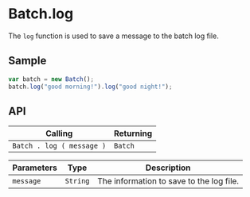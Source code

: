 # Batch.log

The `log` function is used to save a message to the batch log file.

## Sample

```javascript
var batch = new Batch();
batch.log("good morning!").log("good night!");
```

## API

| Calling | Returning |
|---|---|
| `Batch . log ( message )` | `Batch` |

| Parameters | Type | Description |
|---|---|---|
| `message` | `String` | The information to save to the log file. |